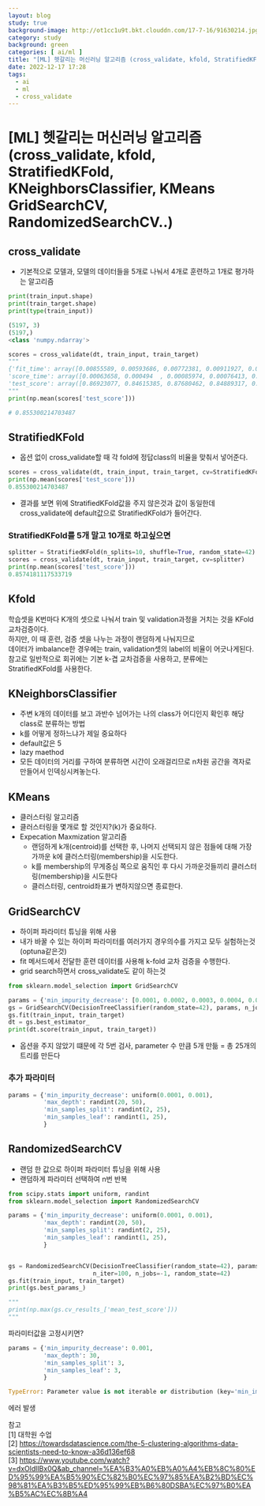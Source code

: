```yaml
---
layout: blog
study: true
background-image: http://ot1cc1u9t.bkt.clouddn.com/17-7-16/91630214.jpg
category: study
background: green
categories: [ ai/ml ]
title: "[ML] 헷갈리는 머신러닝 알고리즘 (cross_validate, kfold, StratifiedKFold, KNeighborsClassifier, KMeans, GridSearchCV, RandomizedSearchCV..)"
date: 2022-12-17 17:28
tags:
  - ai
  - ml
  - cross_validate
---
```


# [ML] 헷갈리는 머신러닝 알고리즘 (cross_validate, kfold, StratifiedKFold, KNeighborsClassifier, KMeans GridSearchCV, RandomizedSearchCV..)

## cross_validate

- 기본적으로 모델과, 모델의 데이터들을 5개로 나눠서 4개로 훈련하고 1개로 평가하는 알고리즘

```python
print(train_input.shape)
print(train_target.shape)
print(type(train_input))

(5197, 3)
(5197,)
<class 'numpy.ndarray'>
```

```python
scores = cross_validate(dt, train_input, train_target)
"""
{'fit_time': array([0.00855589, 0.00593686, 0.00772381, 0.00911927, 0.00702643]), 
'score_time': array([0.00063658, 0.000494  , 0.00085974, 0.00076413, 0.00073743]), 
'test_score': array([0.86923077, 0.84615385, 0.87680462, 0.84889317, 0.83541867])}
"""
print(np.mean(scores['test_score']))

# 0.855300214703487
```

## StratifiedKFold

- 옵션 없이 cross_validate할 때 각 fold에 정답class의 비율을 맞춰서 넣어준다.

```python
scores = cross_validate(dt, train_input, train_target, cv=StratifiedKFold())
print(np.mean(scores['test_score']))
0.855300214703487
```

- 결과를 보면 위에 StratifiedKFold값을 주지 않은것과 값이 동일한데 cross_validate에 default값으로 StratifiedKFold가 들어간다.

### StratifiedKFold를 5개 말고 10개로 하고싶으면

```python
splitter = StratifiedKFold(n_splits=10, shuffle=True, random_state=42)
scores = cross_validate(dt, train_input, train_target, cv=splitter)
print(np.mean(scores['test_score']))
0.8574181117533719
```

## Kfold

학습셋을 K번마다 K개의 셋으로 나눠서 train 및 validation과정을 거치는 것을 KFold 교차검증이다.  
하지만, 이 때 훈련, 검증 셋을 나누는 과정이 랜덤하게 나눠지므로  
데이터가 imbalance한 경우에는 train, validation셋의 label의 비율이 어긋나게된다.
참고로 일반적으로 회귀에는 기본 k-겹 교차검증을 사용하고, 분류에는 StratifiedKFold를 사용한다.

## KNeighborsClassifier

- 주변 k개의 데이터를 보고 과반수 넘어가는 나의 class가 어디인지 확인후 해당 class로 분류하는 방법
- k를 어떻게 정하느냐가 제일 중요하다
- default값은 5
- lazy maethod
- 모든 데이터의 거리를 구하여 분류하면 시간이 오래걸리므로 n차원 공간을 격자로 만들어서 인덱싱시켜놓는다.

## KMeans

- 클러스터링 알고리즘
- 클러스터링을 몇개로 할 것인지?(k)가 중요하다.
- Expecation Maxmization 알고리즘
    - 랜덤하게 k개(centroid)를 선택한 후, 나머지 선택되지 않은 점들에 대해 가장 가까운 k에 클러스터링(membership)을 시도한다.
    - k를 membership의 무게중심 쪽으로 움직인 후 다시 가까운것들끼리 클러스터링(membership)을 시도한다
    - 클러스터링, centroid좌표가 변하지않으면 종료한다.

## GridSearchCV

- 하이퍼 파라미터 튜닝을 위해 사용
- 내가 바꿀 수 있는 하이퍼 파라미터를 여러가지 경우의수를 가지고 모두 실험하는것(optuna같은것)
- fit 메서드에서 전달한 훈련 데이터를 사용해 k-fold 교차 검증을 수행한다.
- grid search하면서 cross_validate도 같이 하는것

```python
from sklearn.model_selection import GridSearchCV

params = {'min_impurity_decrease': [0.0001, 0.0002, 0.0003, 0.0004, 0.0005]}
gs = GridSearchCV(DecisionTreeClassifier(random_state=42), params, n_jobs=-1)
gs.fit(train_input, train_target)
dt = gs.best_estimator_
print(dt.score(train_input, train_target))
```

- 옵션을 주지 않았기 떄문에 각 5번 검사, parameter 수 만큼 5개 만듦 = 총 25개의 트리를 만든다

### 추가 파라미터

```python
params = {'min_impurity_decrease': uniform(0.0001, 0.001),
          'max_depth': randint(20, 50),
          'min_samples_split': randint(2, 25),
          'min_samples_leaf': randint(1, 25),
          }
```

## RandomizedSearchCV

- 랜덤 한 값으로 하이퍼 파라미터 튜닝을 위해 사용
- 랜덤하게 파라미터 선택하여 n번 반복

```python
from scipy.stats import uniform, randint
from sklearn.model_selection import RandomizedSearchCV

params = {'min_impurity_decrease': uniform(0.0001, 0.001),
          'max_depth': randint(20, 50),
          'min_samples_split': randint(2, 25),
          'min_samples_leaf': randint(1, 25),
          }


gs = RandomizedSearchCV(DecisionTreeClassifier(random_state=42), params, 
                        n_iter=100, n_jobs=-1, random_state=42)
gs.fit(train_input, train_target)
print(gs.best_params_)

"""
print(np.max(gs.cv_results_['mean_test_score']))
"""
```

파라미터값을 고정시키면?

```python
params = {'min_impurity_decrease': 0.001,
          'max_depth': 30,
          'min_samples_split': 3,
          'min_samples_leaf': 3,
          }

TypeError: Parameter value is not iterable or distribution (key='min_impurity_decrease', value=0.001)          
```

에러 발생

참고  
[1] 대학원 수업  
[2] https://towardsdatascience.com/the-5-clustering-algorithms-data-scientists-need-to-know-a36d136ef68  
[3] https://www.youtube.com/watch?v=dxOldlIBx0Q&ab_channel=%EA%B3%A0%EB%A0%A4%EB%8C%80%ED%95%99%EA%B5%90%EC%82%B0%EC%97%85%EA%B2%BD%EC%98%81%EA%B3%B5%ED%95%99%EB%B6%80DSBA%EC%97%B0%EA%B5%AC%EC%8B%A4